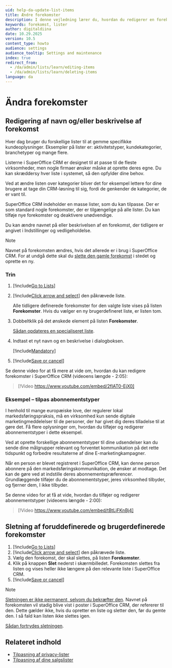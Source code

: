 ```yaml
---
uid: help-da-update-list-items
title: Ændre forekomster
description: I denne vejledning lærer du, hvordan du redigerer en forekomst.
keywords: forekomst, lister
author: digitaldiina
date: 10.29.2025
version: 10.5
content_type: howto
audience: settings
audience_tooltip: Settings and maintenance
index: true
redirect_from:
  - /da/admin/lists/learn/editing-items
  - /da/admin/lists/learn/deleting-items
language: da
---
```


# Ändra forekomster

## Redigering af navn og/eller beskrivelse af forekomst

Hver dag bruger du forskellige lister til at gemme specifikke kundeoplysninger. Eksempler på lister er: aktivitetstyper, kundekategorier, branchetyper og mange flere.

Listerne i SuperOffice CRM er designet til at passe til de fleste virksomheder, men nogle firmaer ønsker måske at oprette deres egne. Du kan skræddersy hver liste i systemet, så den opfylder dine behov.

Ved at ændre listen over kategorier bliver det for eksempel lettere for dine brugere at tage din CRM-løsning til sig, fordi de genkender de kategorier, de er vant til.

SuperOffice CRM indeholder en masse lister, som du kan tilpasse. Der er som standard nogle forekomster, der er tilgængelige på alle lister. Du kan tilføje nye forekomster og deaktivere unødvendige.

Du kan ændre navnet på eller beskrivelsen af en forekomst, der tidligere er angivet i Indstillinger og vedligeholdelse.

> [!NOTE]
> Navnet på forekomsten ændres, hvis det allerede er i brug i SuperOffice CRM. For at undgå dette skal du [slette den gamle forekomst](#delete) i stedet og oprette en ny.

### Trin

1. [!include[Go to Lists](learn/includes/goto-lists.md)]

2. [!include[Click arrow and select](learn/includes/expand-list.md)] den påkrævede liste.

    Alle tidligere definerede forekomster for den valgte liste vises på listen **Forekomster**. Hvis du vælger en ny brugerdefineret liste, er listen tom.

3. Dobbeltklik på det ønskede element på listen **Forekomster**.

    [Sådan opdateres en specialiseret liste][2].

4. Indtast et nyt navn og en beskrivelse i dialogboksen.

    [!include[Mandatory](learn/includes/note-mandatory-field.md)]

5. [!include[Save or cancel](learn/includes/save-or-cancel.md)]

Se denne video for at få mere at vide om, hvordan du kan redigere forekomster i SuperOffice CRM (videoens længde - 2:05):

<!-- markdownlint-disable-next-line MD034 DOCSMD007 -->
> [!Video https://www.youtube.com/embed/2fIAT0-EjX0]

### Eksempel – tilpas abonnementstyper

I henhold til mange europæiske love, der regulerer lokal markedsføringspraksis, må en virksomhed kun sende digitale marketingmeddelelser til de personer, der har givet dig deres tilladelse til at gøre det. Få flere oplysninger om, hvordan du tilføjer og redigerer abonnementstyper i dette eksempel.

Ved at oprette forskellige abonnementstyper til dine udsendelser kan du sende dine målgrupper relevant og forventet kommunikation på det rette tidspunkt og forbedre resultaterne af dine E-marketingkampagner.

Når en person er blevet registreret i SuperOffice CRM, kan denne person abonnere på den markedsføringskommunikation, de ønsker at modtage. Det kan de gøre ved at indstille deres abonnementspræferencer. Grundlæggende tilføjer du de abonnementstyper, jeres virksomhed tilbyder, og fjerner dem, I ikke tilbyder.

Se denne video for at få at vide, hvordan du tilføjer og redigerer abonnementstyper (videoens længde - 2:00):

<!-- markdownlint-disable-next-line MD034 DOCSMD007 -->
> [!Video https://www.youtube.com/embed/tBtLjFKnBj4]

## <a id="delete"></a>Sletning af foruddefinerede og brugerdefinerede forekomster

1. [!include[Go to Lists](learn/includes/goto-lists.md)]
2. [!include[Click arrow and select](learn/includes/expand-list.md)] den påkrævede liste.
3. Vælg den forekomst, der skal slettes, på listen **Forekomster**.
4. Klik på knappen **Slet** nederst i skærmbilledet. Forekomsten slettes fra listen og vises heller ikke længere på den relevante liste i SuperOffice CRM.
5. [!include[Save or cancel](learn/includes/save-or-cancel.md)]

> [!NOTE]
> [Sletningen er ikke permanent, selvom du bekræfter den][5]. Navnet på forekomsten vil stadig blive vist i poster i SuperOffice CRM, der refererer til den. Dette gælder ikke, hvis du opretter en liste og sletter den, før du gemte den. I så fald kan listen ikke slettes igen.
>
> [Sådan fortrydes sletningen][5].

## Relateret indhold

* [Tilpasning af privacy-lister][3]
* [Tilpasning af dine salgslister][4]

<!-- Referenced links -->
[2]: learn/specialized-lists.md
[3]: ../../security/privacy/admin/add-source.md
[4]: ../../sale/admin/sale-type.md
[5]: learn/restore.md

<!-- Referenced images -->
